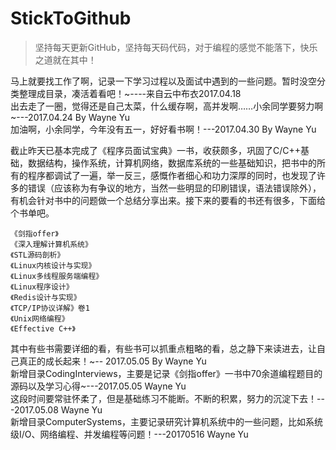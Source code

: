 # StickToGithub
>坚持每天更新GitHub，坚持每天码代码，对于编程的感觉不能落下，快乐之道就在其中！<br>

马上就要找工作了啊，记录一下学习过程以及面试中遇到的一些问题。暂时没空分类整理成目录，凑活着看吧！~----来自云中布衣2017.04.18 <br>
出去走了一圈，觉得还是自己太菜，什么缓存啊，高并发啊……小余同学要努力啊~---2017.04.24 By Wayne Yu<br>
加油啊，小余同学，今年没有五一，好好看书啊！---2017.04.30 By Wayne Yu<br>

截止昨天已基本完成了《程序员面试宝典》一书，收获颇多，巩固了C/C++基础，数据结构，操作系统，计算机网络，数据库系统的一些基础知识，把书中的所有的程序都调试了一遍，举一反三，感慨作者细心和功力深厚的同时，也发现了许多的错误（应该称为有争议的地方，当然一些明显的印刷错误，语法错误除外），有机会针对书中的问题做一个总结分享出来。接下来的要看的书还有很多，下面给个书单吧。

	《剑指offer》
	《深入理解计算机系统》
	《STL源码剖析》
	《Linux内核设计与实现》
	《Linux多线程服务端编程》
	《Linux程序设计》
	《Redis设计与实现》
	《TCP/IP协议详解》卷1
	《Unix网络编程》
	《Effective C++》

其中有些书需要详细的看，有些书可以抓重点粗略的看，总之静下来读进去，让自己真正的成长起来！~-- 2017.05.05 By Wayne Yu<br>
新增目录CodingInterviews，主要是记录《剑指offer》一书中70余道编程题目的源码以及学习心得~---2017.05.05 Wayne Yu<br>
这段时间要常驻怀柔了，但是基础练习不能断。不断的积累，努力的沉淀下去！---2017.05.08 Wayne Yu<br>
新增目录ComputerSystems，主要记录研究计算机系统中的一些问题，比如系统级I/O、网络编程、并发编程等问题！---20170516 Wayne Yu<br>


